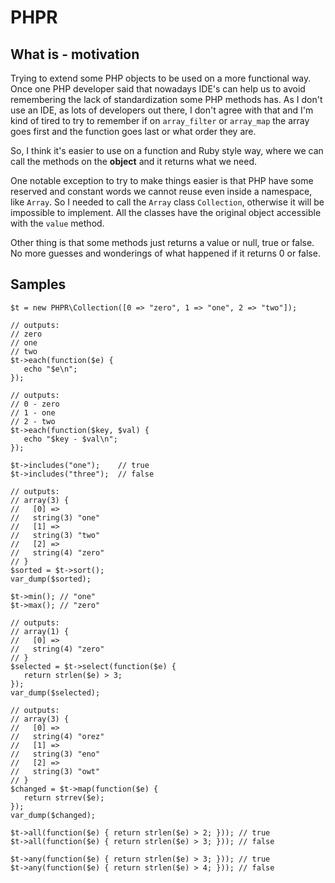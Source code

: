 # PHPR

## What is - motivation

Trying to extend some PHP objects to be used on a more functional way.
Once one PHP developer said that nowadays IDE's can help us to avoid
remembering the lack of standardization some PHP methods has. As I don't
use an IDE, as lots of developers out there, I don't agree with that and
I'm kind of tired to try to remember if on `array_filter` or `array_map`
the array goes first and the function goes last or what order they are.

So, I think it's easier to use on a function and Ruby style way, where
we can call the methods on the **object** and it returns what we need.

One notable exception to try to make things easier is that PHP have some 
reserved and constant words we cannot reuse even inside a namespace, like `Array`.
So I needed to call the `Array` class `Collection`, otherwise it will be
impossible to implement. All the classes have the original object 
accessible with the `value` method.

Other thing is that some methods just returns a value or null, true or false.
No more guesses and wonderings of what happened if it returns 0 or false.

## Samples

```
$t = new PHPR\Collection([0 => "zero", 1 => "one", 2 => "two"]);

// outputs:
// zero
// one
// two
$t->each(function($e) {
   echo "$e\n";
});

// outputs:
// 0 - zero
// 1 - one
// 2 - two
$t->each(function($key, $val) {
   echo "$key - $val\n";
});

$t->includes("one");    // true
$t->includes("three");  // false

// outputs:
// array(3) {
//   [0] =>
//   string(3) "one"
//   [1] =>
//   string(3) "two"
//   [2] =>
//   string(4) "zero"
// }
$sorted = $t->sort();
var_dump($sorted);

$t->min(); // "one"
$t->max(); // "zero"

// outputs:
// array(1) {
//   [0] =>
//   string(4) "zero"
// }
$selected = $t->select(function($e) {
   return strlen($e) > 3;
});
var_dump($selected);

// outputs:
// array(3) {
//   [0] =>
//   string(4) "orez"
//   [1] =>
//   string(3) "eno"
//   [2] =>
//   string(3) "owt"
// }
$changed = $t->map(function($e) {
   return strrev($e);
});
var_dump($changed);

$t->all(function($e) { return strlen($e) > 2; })); // true
$t->all(function($e) { return strlen($e) > 3; })); // false

$t->any(function($e) { return strlen($e) > 3; })); // true
$t->any(function($e) { return strlen($e) > 4; })); // false
```
